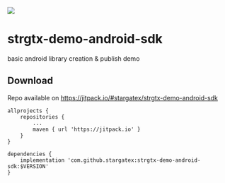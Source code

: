 [![](https://jitpack.io/v/stargatex/strgtx-demo-android-sdk.svg)](https://jitpack.io/#stargatex/strgtx-demo-android-sdk)

# strgtx-demo-android-sdk
basic android library creation &amp; publish demo 

## Download

Repo available on https://jitpack.io/#stargatex/strgtx-demo-android-sdk

```Gradle
allprojects {
    repositories {
        ...
        maven { url 'https://jitpack.io' }
    }
}
```

```Gradle
dependencies {
    implementation 'com.github.stargatex:strgtx-demo-android-sdk:$VERSION'
}
```
